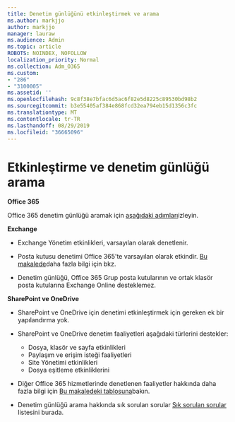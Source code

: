 ```yaml
---
title: Denetim günlüğünü etkinleştirmek ve arama
ms.author: markjjo
author: markjjo
manager: lauraw
ms.audience: Admin
ms.topic: article
ROBOTS: NOINDEX, NOFOLLOW
localization_priority: Normal
ms.collection: Adm_O365
ms.custom:
- "286"
- "3100005"
ms.assetid: ''
ms.openlocfilehash: 9c8f38e7bfac6d5ac6f82e5d8225c89530bd98b2
ms.sourcegitcommit: b3e55405af384e868fcd32ea794eb15d1356c3fc
ms.translationtype: MT
ms.contentlocale: tr-TR
ms.lasthandoff: 08/29/2019
ms.locfileid: "36665096"
---
```

# <a name="enable-and-search-the-audit-log"></a>Etkinleştirme ve denetim günlüğü arama

**Office 365**

Office 365 denetim günlüğü aramak için [aşağıdaki adımları](https://docs.microsoft.com/office365/securitycompliance/search-the-audit-log-in-security-and-compliance#search-the-audit-log)izleyin.

**Exchange**

- Exchange Yönetim etkinlikleri, varsayılan olarak denetlenir.

- Posta kutusu denetimi Office 365'te varsayılan olarak etkindir. [Bu makalede](https://docs.microsoft.com/office365/securitycompliance/enable-mailbox-auditing)daha fazla bilgi için bkz.

- Denetim günlüğü, Office 365 Grup posta kutularının ve ortak klasör posta kutularına Exchange Online desteklemez.

**SharePoint ve OneDrive**

- SharePoint ve OneDrive için denetimi etkinleştirmek için gereken ek bir yapılandırma yok.

- SharePoint ve OneDrive denetim faaliyetleri aşağıdaki türlerini destekler:

    - Dosya, klasör ve sayfa etkinlikleri
    - Paylaşım ve erişim isteği faaliyetleri
    - Site Yönetimi etkinlikleri
    - Dosya eşitleme etkinliklerini

- Diğer Office 365 hizmetlerinde denetlenen faaliyetler hakkında daha fazla bilgi için [Bu makaledeki tablosuna](https://docs.microsoft.com/office365/securitycompliance/search-the-audit-log-in-security-and-compliance#audited-activities)bakın.

- Denetim günlüğü arama hakkında sık sorulan sorular [Sık sorulan sorular](https://docs.microsoft.com/office365/securitycompliance/search-the-audit-log-in-security-and-compliance#frequently-asked-questions) listesini burada.